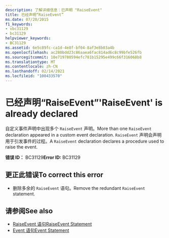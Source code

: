 ```yaml
---
description: 了解详细信息：已声明 "RaiseEvent"
title: 已经声明“RaiseEvent”
ms.date: 07/20/2015
f1_keywords:
- vbc31129
- bc31129
helpviewer_keywords:
- BC31129
ms.assetid: 6e5c89fc-ca1d-4e8f-bf04-8af3e8b03a4b
ms.openlocfilehash: ac280bdd23c86aaea6fac814ad6c8c99bfe526fb
ms.sourcegitcommit: 10e719780594efc781b15295e499c66f316068b8
ms.translationtype: MT
ms.contentlocale: zh-CN
ms.lasthandoff: 02/14/2021
ms.locfileid: "100433570"
---
```

# <a name="raiseevent-is-already-declared"></a><span data-ttu-id="e7feb-103">已经声明“RaiseEvent”</span><span class="sxs-lookup"><span data-stu-id="e7feb-103">'RaiseEvent' is already declared</span></span>

<span data-ttu-id="e7feb-104">自定义事件声明中出现多个 `RaiseEvent` 声明。</span><span class="sxs-lookup"><span data-stu-id="e7feb-104">More than one `RaiseEvent` declaration appeared in a custom event declaration.</span></span> <span data-ttu-id="e7feb-105">`RaiseEvent` 声明会声明用于引发事件的过程。</span><span class="sxs-lookup"><span data-stu-id="e7feb-105">A `RaiseEvent` declaration declares a procedure used to raise the event.</span></span>  
  
 <span data-ttu-id="e7feb-106">**错误 ID：** BC31129</span><span class="sxs-lookup"><span data-stu-id="e7feb-106">**Error ID:** BC31129</span></span>  
  
## <a name="to-correct-this-error"></a><span data-ttu-id="e7feb-107">更正此错误</span><span class="sxs-lookup"><span data-stu-id="e7feb-107">To correct this error</span></span>  
  
- <span data-ttu-id="e7feb-108">删除多余的 `RaiseEvent` 语句。</span><span class="sxs-lookup"><span data-stu-id="e7feb-108">Remove the redundant `RaiseEvent` statement.</span></span>  
  
## <a name="see-also"></a><span data-ttu-id="e7feb-109">请参阅</span><span class="sxs-lookup"><span data-stu-id="e7feb-109">See also</span></span>

- [<span data-ttu-id="e7feb-110">RaiseEvent 语句</span><span class="sxs-lookup"><span data-stu-id="e7feb-110">RaiseEvent Statement</span></span>](../language-reference/statements/raiseevent-statement.md)
- [<span data-ttu-id="e7feb-111">Event 语句</span><span class="sxs-lookup"><span data-stu-id="e7feb-111">Event Statement</span></span>](../language-reference/statements/event-statement.md)
